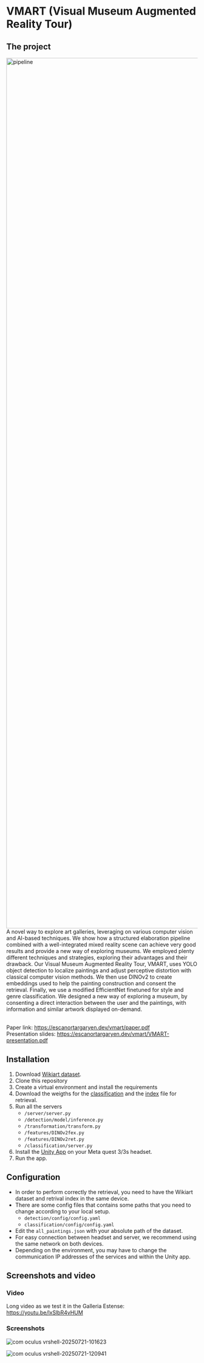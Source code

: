 # VMART (Visual Museum Augmented Reality Tour)

## The project
<img width="3224" height="2290" alt="pipeline" src="https://github.com/user-attachments/assets/430049eb-4349-475b-80a8-e18a760bd992" />
A novel way to explore art galleries, leveraging on various computer vision and AI-based techniques. We show how a structured elaboration pipeline combined with a well-integrated mixed reality scene can achieve very good results and provide a new way of exploring museums. We employed plenty different techniques and strategies, exploring their advantages and their drawback. Our Visual Museum Augmented Reality Tour, VMART, uses YOLO object detection to localize paintings and adjust perceptive distortion with classical computer vision methods. We then use DINOv2 to create embeddings used to help the painting construction and consent the retrieval. Finally, we use a modified EfficientNet finetuned for style and genre classification. We designed a new way of exploring a museum, by consenting a direct interaction between the user and the paintings, with information and similar artwork displayed on-demand.
<br><br>

Paper link: https://escanortargaryen.dev/vmart/paper.pdf
<br>
Presentation slides: https://escanortargaryen.dev/vmart/VMART-presentation.pdf

## Installation
1. Download [Wikiart dataset](https://archive.org/details/wikiart-dataset).
2. Clone this repository
3. Create a virtual environment and install the requirements
4. Download the weigths for the [classification](https://escanortargaryen.dev/vmart/efficientnet-weights/) and the [index](https://escanortargaryen.dev/vmart/index/) file for retrieval.
5. Run all the servers
   - `/server/server.py`
   - `/detection/model/inference.py`
   - `/transformation/transform.py`
   - `/features/DINOv2fex.py`
   - `/features/DINOv2ret.py`
   - `/classification/server.py`
6. Install the [Unity App](https://github.com/cvcs-vmart/Unity-app) on your Meta quest 3/3s headset.
7. Run the app.

## Configuration
- In order to perform correctly the retrieval, you need to have the Wikiart dataset and retrival index in the same device.
- There are some config files that contains some paths that you need to change according to your local setup.
   - `detection/config/config.yaml`
   - `classification/config/config.yaml`
- Edit the `all_paintings.json` with your absolute path of the dataset.
- For easy connection between headset and server, we recommend using the same network on both devices.
- Depending on the environment, you may have to change the communication IP addresses of the services and within the Unity app.

## Screenshots and video
### Video
Long video as we test it in the Galleria Estense: https://youtu.be/lxSlbR4vHUM
### Screenshots

![com oculus vrshell-20250721-101623](https://github.com/user-attachments/assets/0bb97e15-c6e1-42ff-8041-42596487557f)

![com oculus vrshell-20250721-120941](https://github.com/user-attachments/assets/bc087a05-cc13-4ded-a7bf-ef40f43d8d2a)
